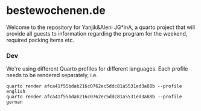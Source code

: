 # bestewochenen.de

Welcome to the repository for Yanjik&Aleni JG*inA, a quarto project that will provide all guests to information regarding the program for the weekend, required packing items etc.

### Dev

We're using different Quarto profiles for different languages. Each profile needs to be rendered separately, i.e.

```
quarto render afca41f55bdab216c0762ec5ddc81a5531ed3a88b --profile english
quarto render afca41f55bdab216c0762ec5ddc81a5531ed3a88b --profile german
```
